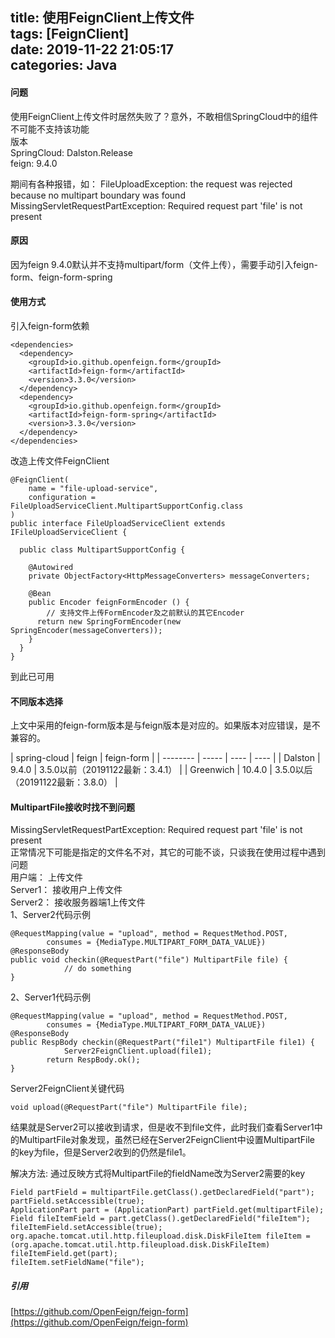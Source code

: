 title: 使用FeignClient上传文件  
tags: [FeignClient]  
date: 2019-11-22 21:05:17  
categories: Java
---
####  问题
使用FeignClient上传文件时居然失败了？意外，不敢相信SpringCloud中的组件不可能不支持该功能   
版本  
SpringCloud: Dalston.Release  
feign: 9.4.0  

期间有各种报错，如：
FileUploadException: the request was rejected because no multipart boundary was found  
MissingServletRequestPartException: Required request part 'file' is not present  

####  原因
因为feign 9.4.0默认并不支持multipart/form（文件上传），需要手动引入feign-form、feign-form-spring  

#### 使用方式  
引入feign-form依赖 
 
``` 
<dependencies>
  <dependency>
    <groupId>io.github.openfeign.form</groupId>
    <artifactId>feign-form</artifactId>
    <version>3.3.0</version>
  </dependency>
  <dependency>
    <groupId>io.github.openfeign.form</groupId>
    <artifactId>feign-form-spring</artifactId>
    <version>3.3.0</version>
  </dependency>
</dependencies>
```
  
  
改造上传文件FeignClient  
<!-- more -->

```
@FeignClient(
    name = "file-upload-service",
    configuration = FileUploadServiceClient.MultipartSupportConfig.class
)
public interface FileUploadServiceClient extends IFileUploadServiceClient {

  public class MultipartSupportConfig {

    @Autowired
    private ObjectFactory<HttpMessageConverters> messageConverters;

    @Bean
    public Encoder feignFormEncoder () {
    	// 支持文件上传FormEncoder及之前默认的其它Encoder
      return new SpringFormEncoder(new SpringEncoder(messageConverters));
    }
  }
}
```


到此已可用   


#### 不同版本选择  
上文中采用的feign-form版本是与feign版本是对应的。如果版本对应错误，是不兼容的。 
 
| spring-cloud | feign | feign-form |
| -------- | ----- | ---- | ---- |
| Dalston    | 9.4.0  | 3.5.0以前（20191122最新：3.4.1） |
| Greenwich        | 10.4.0  | 3.5.0以后（20191122最新：3.8.0） |

####  MultipartFile接收时找不到问题  
MissingServletRequestPartException: Required request part 'file' is not present  
正常情况下可能是指定的文件名不对，其它的可能不谈，只谈我在使用过程中遇到问题  
用户端：  上传文件  
Server1：  接收用户上传文件  
Server2：  接收服务器端1上传文件  
1、Server2代码示例  

```
@RequestMapping(value = "upload", method = RequestMethod.POST,
        consumes = {MediaType.MULTIPART_FORM_DATA_VALUE})
@ResponseBody
public void checkin(@RequestPart("file") MultipartFile file) {
			// do something
}

```


2、Server1代码示例  


```
@RequestMapping(value = "upload", method = RequestMethod.POST,
        consumes = {MediaType.MULTIPART_FORM_DATA_VALUE})
@ResponseBody
public RespBody checkin(@RequestPart("file1") MultipartFile file1) {
			Server2FeignClient.upload(file1);
        return RespBody.ok();
}

```


Server2FeignClient关键代码


``` 
void upload(@RequestPart("file") MultipartFile file);
```

结果就是Server2可以接收到请求，但是收不到file文件，此时我们查看Server1中的MultipartFile对象发现，虽然已经在Server2FeignClient中设置MultipartFile 的key为file，但是Server2收到的仍然是file1。

解决方法:  通过反映方式将MultipartFile的fieldName改为Server2需要的key


```
Field partField = multipartFile.getClass().getDeclaredField("part");
partField.setAccessible(true);
ApplicationPart part = (ApplicationPart) partField.get(multipartFile);
Field fileItemField = part.getClass().getDeclaredField("fileItem");
fileItemField.setAccessible(true);
org.apache.tomcat.util.http.fileupload.disk.DiskFileItem fileItem = (org.apache.tomcat.util.http.fileupload.disk.DiskFileItem) fileItemField.get(part);
fileItem.setFieldName("file");
```


##### 引用 
[https://github.com/OpenFeign/feign-form](https://github.com/OpenFeign/feign-form)